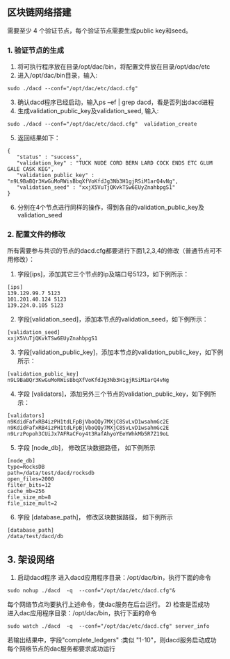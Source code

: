 ## 区块链网络搭建
需要至少 4 个验证节点，每个验证节点需要生成public key和seed。
### 1.	验证节点的生成
1)	将可执行程序放在目录/opt/dac/bin，将配置文件放在目录/opt/dac/etc
2)	进入/opt/dac/bin目录，输入:
```
sudo ./dacd --conf="/opt/dac/etc/dacd.cfg"
```
3)	确认dacd程序已经启动，输入ps –ef | grep dacd，看是否列出dacd进程
4)	生成validation_public_key及validation_seed, 输入:<br>
```
sudo ./dacd --conf="/opt/dac/etc/dacd.cfg"  validation_create
```
5)	返回结果如下：
```
{
   "status" : "success",
   "validation_key" : "TUCK NUDE CORD BERN LARD COCK ENDS ETC GLUM GALE CASK KEG",
   "validation_public_key" : "n9L9BaBQr3KwGuMoRWisBbqXfVoKfdJg3Nb3H1gjRSiM1arQ4vNg",
   "validation_seed" : "xxjX5VuTjQKvkTSw6EUyZnahbpgS1"
}
```
6)	分别在4个节点进行同样的操作，得到各自的validation_public_key及validation_seed

### 2.	配置文件的修改
所有需要参与共识的节点的dacd.cfg都要进行下面1,2,3,4的修改（普通节点可不用修改）：
1)	字段[ips]，添加其它三个节点的ip及端口号5123，如下例所示：
```
[ips]
139.129.99.7 5123
101.201.40.124 5123
139.224.0.105 5123
```

2)	字段[validation_seed]，添加本节点的validation_seed，如下例所示：
```
[validation_seed]
xxjX5VuTjQKvkTSw6EUyZnahbpgS1
```
3)	字段[validation_public_key]，添加本节点的validation_public_key，如下例所示：
```
[validation_public_key]
n9L9BaBQr3KwGuMoRWisBbqXfVoKfdJg3Nb3H1gjRSiM1arQ4vNg
```
4)	字段 [validators]，添加另外三个节点的validation_public_key，如下例所示：
```
[validators]
n9KdidFafxRB4izPH1tdLFpBjVboQQy7MXjC8SvLvD1wsahmGc2E
n9KdidFafxRB4izPH1tdLFpBjVboQQy7MXjC8SvLvD1wsahmGc2E
n9LrzPopoh3CUiJx7AFRaCFoy4t3RafAhyoYEeYWhkMb5R7Z19oL
```

5) 字段 [node_db]， 修改区块数据路径， 如下例所示
```
[node_db]
type=RocksDB
path=/data/test/dacd/rocksdb
open_files=2000
filter_bits=12
cache_mb=256
file_size_mb=8
file_size_mult=2
```

6) 字段 [database_path]， 修改区块数据路径， 如下例所示
```
[database_path]
/data/test/dacd/db
```

## 3.	架设网络 　　
1)	启动dacd程序
进入dacd应用程序目录：/opt/dac/bin，执行下面的命令
```
sudo nohup ./dacd  -q  --conf="/opt/dac/etc/dacd.cfg"&
```
每个网络节点均要执行上述命令，使dac服务在后台运行。
2)	检查是否成功<br>
进入dac应用程序目录：/opt/dac/bin，执行下面的命令
```
sudo watch ./dacd  -q  --conf="/opt/dac/etc/dacd.cfg" server_info
```
若输出结果中，字段"complete_ledgers" :类似 "1-10"，则dacd服务启动成功<br>
每个网络节点的dac服务都要求成功运行
